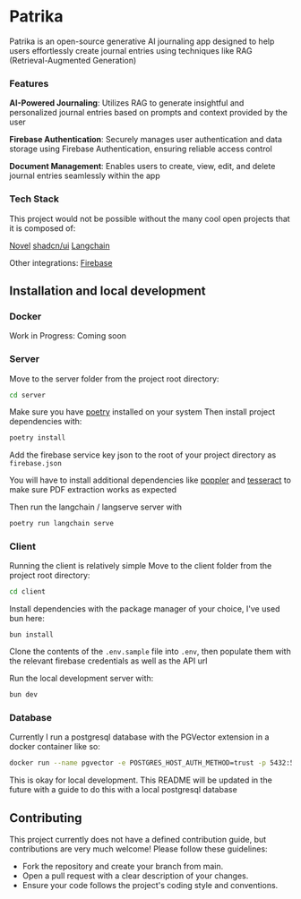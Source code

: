 # Patrika

Patrika is an open-source generative AI journaling app designed to help users effortlessly create journal entries using techniques like RAG (Retrieval-Augmented Generation)

### Features

**AI-Powered Journaling**: Utilizes RAG to generate insightful and personalized journal entries based on prompts and context provided by the user

**Firebase Authentication**: Securely manages user authentication and data storage using Firebase Authentication, ensuring reliable access control

**Document Management**: Enables users to create, view, edit, and delete journal entries seamlessly within the app

### Tech Stack

This project would not be possible without the many cool open projects that it is composed of:

[Novel](https://github.com/steven-tey/novel)
[shadcn/ui](https://ui.shadcn.com/)
[Langchain](https://www.langchain.com/)

Other integrations:
[Firebase](https://firebase.google.com/)

## Installation and local development

### Docker

Work in Progress: Coming soon

### Server

Move to the server folder from the project root directory:

```bash
cd server
```

Make sure you have [poetry](https://python-poetry.org/) installed on your system
Then install project dependencies with:

```bash
poetry install
```

Add the firebase service key json to the root of your project directory as `firebase.json`

You will have to install additional dependencies like [poppler](https://poppler.freedesktop.org/) and [tesseract](https://pypi.org/project/pytesseract/) to make sure PDF extraction works as expected

Then run the langchain / langserve server with

```bash
poetry run langchain serve
```

### Client

Running the client is relatively simple
Move to the client folder from the project root directory:

```bash
cd client
```

Install dependencies with the package manager of your choice, I've used bun here:

```
bun install
```

Clone the contents of the `.env.sample` file into `.env`, then populate them with the relevant firebase credentials as well as the API url

Run the local development server with:

```bash
bun dev
```

### Database

Currently I run a postgresql database with the PGVector extension in a docker container like so:

```bash
docker run --name pgvector -e POSTGRES_HOST_AUTH_METHOD=trust -p 5432:5432 -d ankane/pgvector
```

This is okay for local development. This README will be updated in the future with a guide to do this with a local postgresql database

## Contributing

This project currently does not have a defined contribution guide, but contributions are very much welcome! Please follow these guidelines:

- Fork the repository and create your branch from main.
- Open a pull request with a clear description of your changes.
- Ensure your code follows the project's coding style and conventions.
